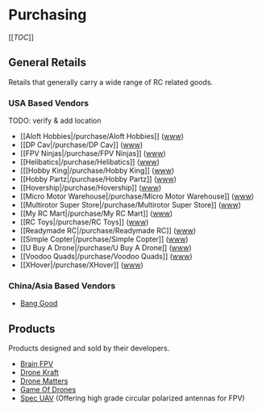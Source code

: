 # Purchasing
[[_TOC_]]

## General Retails

Retails that generally carry a wide range of RC related goods.

### USA Based Vendors

TODO: verify & add location

* [[Aloft Hobbies|/purchase/Aloft Hobbies]] ([www](http://www.alofthobbies.com/))
* [[DP Cav|/purchase/DP Cav]] ([www](https://www.dpcav.com/xcart/home.php))
* [[FPV Ninjas|/purchase/FPV Ninjas]] ([www](http://www.fpvninjas.com/))
* [[Helibatics|/purchase/Helibatics]] ([www](http://www.helibatics.com/))
* [[[Hobby King|/purchase/Hobby King]] ([www](http://www.hobbyking.com))
* [[Hobby Partz|/purchase/Hobby Partz]] ([www](http://www.hobbypartz.com/))
* [[Hovership|/purchase/Hovership]] ([www](http://shop.hovership.com/))
* [[Micro Motor Warehouse|/purchase/Micro Motor Warehouse]] ([www](http://micro-motor-warehouse.com/))
* [[Multirotor Super Store|/purchase/Multirotor Super Store]] ([www](http://www.multirotorsuperstore.com/))
* [[My RC Mart|/purchase/My RC Mart]] ([www](http://www.myrcmart.com/index.php))
* [[RC Toys|/purchase/RC Toys]] ([www](http://www.rctoys.com/))
* [[Readymade RC|/purchase/Readymade RC]] ([www](http://www.readymaderc.com/store))
* [[Simple Copter|/purchase/Simple Copter]] ([www](http://www.simplecopter.com/))
* [[U Buy A Drone|/purchase/U Buy A Drone]] ([www](http://ubuyadrone.com/))
* [[Voodoo Quads|/purchase/Voodoo Quads]] ([www](http://www.voodooquads.com/))
* [[XHover|/purchase/XHover]] ([www](http://xhover.com/))

### China/Asia Based Vendors

* [Bang Good](http://www.banggood.com)

## Products

Products designed and sold by their developers.

* [Brain FPV](https://www.brainfpv.com/)
* [Drone Kraft](http://www.dronekraft.io/)
* [Drone Matters](http://www.dronematters.com/)
* [Game Of Drones](http://www.gameofdrones.biz/)
* [Spec UAV](http://www.specuav.com/) (Offering high grade circular polarized antennas for FPV)
